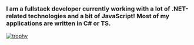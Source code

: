 ### I am a fullstack developer currently working with a lot of .NET-related technologies and a bit of JavaScript! Most of my applications are written in C# or TS.

[![trophy](https://github-profile-trophy.vercel.app/?username=JustAn0therDev)](https://github.com/ryo-ma/github-profile-trophy)
